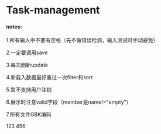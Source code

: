 # Task-management

#### notes:

1.所有输入中不要有空格（先不做错误检测，输入测试时手动避免）

2.一定要调用save 

3.每次刷新update 

4.新载入数据最好重过一次filter和sort 

5.暂不支持用户注销 

6.展示时注意valid字段（member是name!="empty"）

 7.所有文件GBK编码

123
456